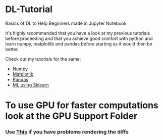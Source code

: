 # DL-Tutorial
Basics of DL to Help Beginners made in Jupyter Notebook

It's highly recommended that you have a look at my previous tutorials before proceeding and that you achieve good comfort with python and learn numpy, matplotlib and pandas before starting as it would then be better. 

Check out my tutorials for the same:
* [Numpy](https://github.com/Syzygianinfern0/Numpy-Tutorial)
* [Matplotlib](https://github.com/Syzygianinfern0/Matplotlib-Tutorial)
* [Pandas](https://github.com/Syzygianinfern0/Pandas-Tutorial)
* [ML using Sklearn](https://github.com/Syzygianinfern0/ML-Tutorial)

# To use GPU for faster computations look at the GPU Support Folder


### Use [This](https://nbviewer.jupyter.org/github/Syzygianinfern0/DL-Tutorial/tree/master/) if you have problems rendering the diffs
